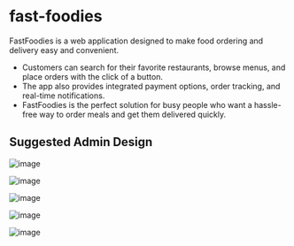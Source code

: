 # fast-foodies
FastFoodies is a web application designed to make food ordering and delivery easy and convenient. 
* Customers can search for their favorite restaurants, browse menus, and place orders with the click of a button.
* The app also provides integrated payment options, order tracking, and real-time notifications.
*  FastFoodies is the perfect solution for busy people who want a hassle-free way to order meals and get them delivered quickly.


## Suggested Admin Design

![image](https://user-images.githubusercontent.com/79936608/216309298-f0bdbe3f-5bc4-48c5-9414-51d8407f4aa1.png)

![image](https://user-images.githubusercontent.com/79936608/216309355-51a2154d-fd49-48bf-b57e-aaf7d09098c8.png)

![image](https://user-images.githubusercontent.com/79936608/216309554-b5f611db-15ff-403f-9eae-bcb384362aeb.png)

![image](https://user-images.githubusercontent.com/79936608/216309733-86d1ae9b-964c-4ea1-b201-136b8375251c.png)

![image](https://user-images.githubusercontent.com/79936608/216310504-f15880c0-e01d-47e9-a801-cd6531f2d1ad.png)

